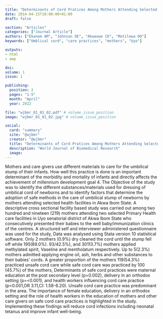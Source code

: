```yaml
---
title: "Determinants of Cord Pratices Among Mothers Attending Selected Health Facilities in Southern Nigeria"
date: 2014-04-15T10:00:00+01:00
draft: false

section: "Articles"
categories: ["Journal Article"]
authors: ["Ekanem AM", "Johnson OE", "Akwaowo CD", "Motilewa OO"]
keywords: ["Umblical cord", "care practices", "mothers", "Uyo"]

outputs: 
- html
- amp

doi:
volume: 1
issue: 1

publishing:
  position: 2
  pages: "1-5"
  month: "April"
  year: 2022

file: "wjbmr_01_01_02.pdf" # volume_issue_position
image: "wjbmr_01_01_02.jpg" # volume_issue_position

social:
  card: "summary"
  site: "@wjbmr"
  creator: "@wjbmr"
  title: "Determinants of Cord Pratices Among Mothers Attending Selected Health Facilities in Southern Nigeria"
  description: "World Journal of Biomedical Research"
  image:
---
```

Mothers and care givers use different materials to care for the umbilical stump of their infants. How well this practice is done is an important determinant of the morbidity and mortality of infants and directly affects the achievement of millennium development goal 4. The Objective of the study was to identify the different substances/materials used for dressing of umbilical cord of newborns and to identify factors that determine the adoption of safe methods in the care of umbilical stump of newborns by mothers attending selected health facilities in Akwa Ibom State. A descriptive cross sectional facility based study was carried out among two hundred and nineteen (219) mothers attending two selected Primary Health care facilities in Uyo senatorial district of Akwa Ibom State who consecutively presented their babies to the well baby/immunization clinics of the centres. A structured self and interviewer administered questionnaire was used for the study, Data was analysed using Stata version 10 statistical software. Only 2 mothers (0.9%) dry cleaned the cord until the stump fell off while 195(89.0%). 93/42.5%), and 30113.7%) mothers applied methylated spirit, Vaseline and mentholatum respectively. Up to 5(2.3%) mothers admitted applying engine oil, ash, herbs and other substances to their babies' cords. A greater proportion of the mothers 119(54.3%) practiced unsafe cord care while safe cord care was practiced by 100 (45.7%) of the mothers, Determinants of safe cord practices were maternal education at the post secondary level (p=0.002), delivery in an orthodox setting (p=<0.001), and health workers influencing cord care practice (p<0.001,OR 3.11,CI: 1.58-6.20). Unsafe cord care practice was predominant in the area. The importance of female education, delivery in an orthodox setting and the role of health workers in the education of mothers and other care givers on safe cord care practices is highlighted in the study. Implementing these findings will reduce cord infections including neonatal tetanus and improve infant well-being.